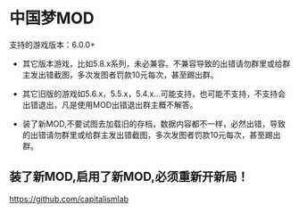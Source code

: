 # 中国梦MOD

支持的游戏版本：6.0.0+

- 其它版本游戏，比如5.8.x系列，未必兼容。不兼容导致的出错请勿群里或给群主发出错截图，多次发图者罚款10元每次，甚至踢出群。

- 其它旧版的游戏如5.6.x，5.5.x，5.4.x...可能支持，也可能不支持，不支持会出错退出，凡是使用MOD出错退出群主概不解答。

- 装了新MOD,不要试图去加载旧的存档，数据内容都不一样，必然出错，导致的出错请勿群里或给群主发出错截图，多次发图者罚款10元每次，甚至踢出群。



## 装了新MOD,启用了新MOD,必须重新开新局！

https://github.com/capitalismlab